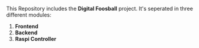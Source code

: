 This Repository includes the **Digital Foosball** project. It's seperated in three different modules:
1. **Frontend** 
2. **Backend**
3. **Raspi Controller**


